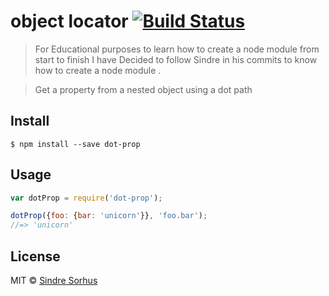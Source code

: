 # object locator [![Build Status](https://travis-ci.org/ahmed32ali/object-locator.svg?branch=master)](https://travis-ci.org/ahmed32ali/object-locator)
 > For Educational purposes to learn how to create a node module from start to finish I have  Decided to follow Sindre in his commits to know how to create a node module .
 
 > Get a property from a nested object using a dot path
 
 
 ## Install
 
 ```
 $ npm install --save dot-prop
 ```
 
 
 ## Usage
 
 ```js
 var dotProp = require('dot-prop');
 
 dotProp({foo: {bar: 'unicorn'}}, 'foo.bar');
 //=> 'unicorn'
 ```
 
 
 ## License
 
 MIT © [Sindre Sorhus](http://sindresorhus.com)